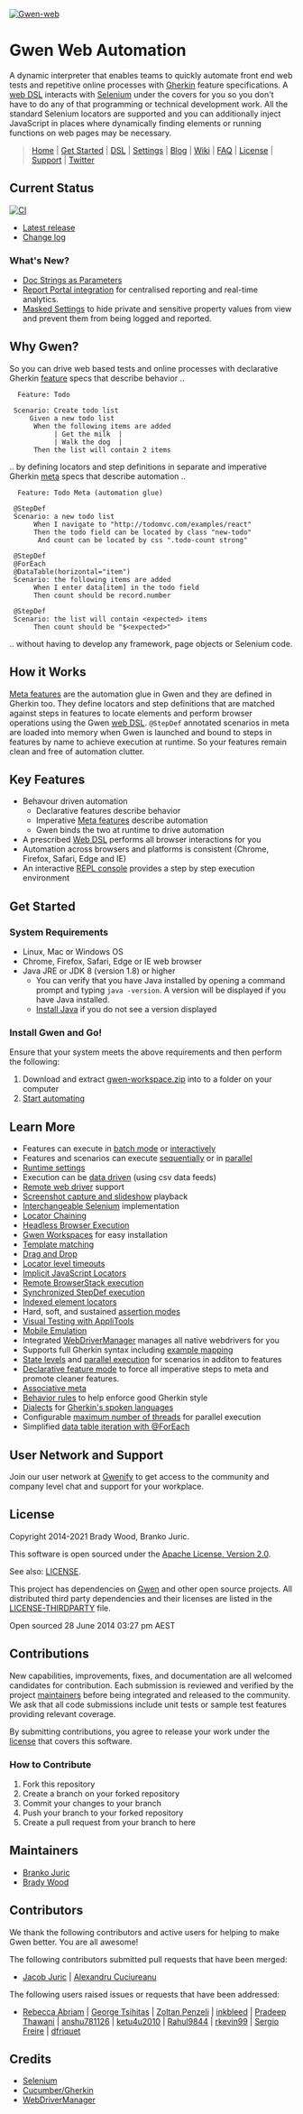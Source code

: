 [![Gwen-web](https://github.com/gwen-interpreter/gwen/wiki/img/gwen-attractor.png)](https://github.com/gwen-interpreter/gwen/wiki/The-Gwen-Logo)

Gwen Web Automation
===================

A dynamic interpreter that enables teams to quickly automate front end web tests and 
repetitive online processes with [Gherkin](https://docs.cucumber.io/gherkin/reference/) 
feature specifications. A [web DSL](https://github.com/gwen-interpreter/gwen-web/wiki/Supported-DSL) 
interacts with [Selenium](http://www.seleniumhq.org/projects/webdriver) 
under the covers for you so you don't have to do any of that programming or technical 
development work. All the standard Selenium locators are supported and you can
additionally inject JavaScript in places where dynamically finding elements or running 
functions on web pages may be necessary.

> [Home](http://gweninterpreter.org)
  | [Get Started](https://github.com/gwen-interpreter/gwen-web/wiki/Getting-Started)
  | [DSL](https://github.com/gwen-interpreter/gwen-web/wiki/Supported-DSL)
  | [Settings](https://github.com/gwen-interpreter/gwen-web/wiki/Runtime-Settings)
  | [Blog](https://gweninterpreter.wordpress.com)
  | [Wiki](https://github.com/gwen-interpreter/gwen-web/wiki)
  | [FAQ](https://github.com/gwen-interpreter/gwen-web/wiki/FAQ)
  | [License](https://github.com/gwen-interpreter/gwen-web/blob/master/README.md#license)
  | [Support](#user-network-and-support)
  | [Twitter](https://twitter.com/gweninterpreter)

## Current Status

[![CI](https://github.com/gwen-interpreter/gwen-web/actions/workflows/ci.yml/badge.svg)](https://github.com/gwen-interpreter/gwen-web/actions/workflows/ci.yml)

- [Latest release](https://github.com/gwen-interpreter/gwen-web/releases/latest)
- [Change log](CHANGELOG)

### What's New?

- [Doc Strings as Parameters](https://github.com/gwen-interpreter/gwen/wiki/Doc-Strings/_edit#doc-strings-as-parameters)
- [Report Portal integration](https://github.com/gwen-interpreter/gwen/wiki/Report-Portal-Integration) for centralised reporting and real-time analytics.
- [Masked Settings](https://github.com/gwen-interpreter/gwen-web/wiki/Runtime-Settings#masked-settings) to hide private and sensitive property values from view and prevent them from being logged and reported.

Why Gwen?
---------
So you can drive web based tests and online processes with declarative Gherkin [feature](https://docs.cucumber.io/gherkin/reference/) specs that describe behavior ..
```gherkin
  Feature: Todo

 Scenario: Create todo list
     Given a new todo list
      When the following items are added
           | Get the milk  |
           | Walk the dog  |
      Then the list will contain 2 items
```

.. by defining locators and step definitions in separate and imperative Gherkin [meta](https://github.com/gwen-interpreter/gwen/wiki/Meta-Features) specs that describe automation ..
```gherkin
  Feature: Todo Meta (automation glue)
                        
 @StepDef
 Scenario: a new todo list
      When I navigate to "http://todomvc.com/examples/react"
      Then the todo field can be located by class "new-todo"
       And count can be located by css ".todo-count strong"

 @StepDef
 @ForEach
 @DataTable(horizontal="item")
 Scenario: the following items are added
      When I enter data[item] in the todo field
      Then count should be record.number

 @StepDef
 Scenario: the list will contain <expected> items
      Then count should be "$<expected>"
 ```
.. without having to develop any framework, page objects or Selenium code.

How it Works
------------

[Meta features](https://github.com/gwen-interpreter/gwen/wiki/Meta-Features) are the automation glue in Gwen and they are defined in Gherkin too. They define locators and step definitions that are matched against steps in features to locate elements and perform browser operations using the Gwen [web DSL](https://github.com/gwen-interpreter/gwen-web/wiki/Supported-DSL). `@StepDef` annotated scenarios in meta are loaded into memory when Gwen is launched and bound to steps in features by name to achieve execution at runtime. So your features remain clean and free of automation clutter.

Key Features
------------

- Behavour driven automation
  - Declarative features describe behavior
  - Imperative [Meta features](https://github.com/gwen-interpreter/gwen/wiki/Meta-Features) describe automation
  - Gwen binds the two at runtime to drive automation
- A prescribed [Web DSL](https://github.com/gwen-interpreter/gwen-web/wiki/Supported-DSL) performs all browser interactions for you
- Automation across browsers and platforms is consistent (Chrome, Firefox, Safari, Edge and IE)
- An interactive [REPL console](https://github.com/gwen-interpreter/gwen/wiki/REPL-Console) provides a step by step execution environment

Get Started
-----------

### System Requirements

- Linux, Mac or Windows OS
- Chrome, Firefox, Safari, Edge or IE web browser
- Java JRE or JDK 8 (version 1.8) or higher
  - You can verify that you have Java installed by opening a command prompt and typing `java -version`. A version will be displayed if you have Java installed.
  - [Install Java](https://www.java.com/en/download/manual.jsp) if you do not see a version displayed 

### Install Gwen and Go!

Ensure that your system meets the above requirements and then perform the following:

1. Download and extract [gwen-workspace.zip](https://github.com/gwen-interpreter/gwen-web/releases/latest/download/gwen-workspace.zip) into to a folder on your computer
2. [Start automating](https://github.com/gwen-interpreter/gwen-web/wiki/Getting-Started)

Learn More
----------

- Features can execute in [batch mode](https://github.com/gwen-interpreter/gwen/wiki/Execution-Modes#batch-execution) or [interactively](https://github.com/gwen-interpreter/gwen/wiki/Execution-Modes#interactive-repl-execution)
- Features and scenarios can execute [sequentially](https://github.com/gwen-interpreter/gwen/wiki/Execution-Modes#serial-execution) or in [parallel](https://github.com/gwen-interpreter/gwen/wiki/Execution-Modes#parallel-execution)
- [Runtime settings](https://github.com/gwen-interpreter/gwen-web/wiki/Runtime-Settings)
- Execution can be [data driven](https://github.com/gwen-interpreter/gwen/wiki/Execution-Modes#csv-data-feeds) (using csv data feeds)
- [Remote web driver](https://gweninterpreter.wordpress.com/2015/04/23/remote-webdriver-feature-now-available-in-gwen-web/) support
- [Screenshot capture and slideshow](https://github.com/gwen-interpreter/gwen-web/wiki/Screenshot-Capture-and-Slideshows) playback
- [Interchangeable Selenium](https://github.com/gwen-interpreter/gwen-web/wiki/Runtime-Settings#changing-the-selenium-version) implementation
- [Locator Chaining](https://github.com/gwen-interpreter/gwen-web/wiki/Locator-Chaining)
- [Headless Browser Execution](https://github.com/gwen-interpreter/gwen-web/wiki/Runtime-Settings#gwenwebbrowserheadless)
- [Gwen Workspaces](https://gweninterpreter.wordpress.com/2017/12/18/gwen-workspaces/) for easy installation
- [Template matching](https://github.com/gwen-interpreter/gwen/wiki/Template-Matching)
- [Drag and Drop](https://github.com/gwen-interpreter/gwen-web/wiki/Supported-DSL#i-drag-and-drop-sourceelement-to-targetelement)
- [Locator level timeouts](https://github.com/gwen-interpreter/gwen-web/wiki/Locator-Level-Timeouts)
- [Implicit JavaScript Locators](https://github.com/gwen-interpreter/gwen-web/wiki/Implicit-JavaScript-Locators)
- [Remote BrowserStack execution](https://gweninterpreter.wordpress.com/2018/06/16/running-gwen-on-browserstack/)
- [Synchronized StepDef execution](https://github.com/gwen-interpreter/gwen/wiki/Synchronized-StepDefs)
- [Indexed element locators](https://github.com/gwen-interpreter/gwen-web/wiki/Supported-DSL#element-can-be-located-by-idnametag-namecss-selectorxpathclass-namelink-textpartial-link-textjavascript-expression-at-index-index)
- Hard, soft, and sustained [assertion modes](https://github.com/gwen-interpreter/gwen/wiki/Assertion-Modes)
- [Visual Testing with AppliTools](https://github.com/gwen-interpreter/gwen-web/wiki/Visual-Testing)
- [Mobile Emulation](https://github.com/gwen-interpreter/gwen-web/wiki/Mobile-Emulation)
- Integrated [WebDriverManager](https://github.com/bonigarcia/webdrivermanager) manages all native webdrivers for you
- Supports full Gherkin syntax including [example mapping](https://cucumber.io/blog/2015/12/08/example-mapping-introduction)
- [State levels](https://github.com/gwen-interpreter/gwen/wiki/State-Levels) and [parallel execution](https://github.com/gwen-interpreter/gwen/wiki/Execution-Modes#parallel-scenario-execution) for scenarios in additon to features
- [Declarative feature mode](https://github.com/gwen-interpreter/gwen-web/wiki/Runtime-Settings#gwenfeaturemode) to force all imperative steps to meta and promote cleaner features.
- [Associative meta](https://github.com/gwen-interpreter/gwen-web/wiki/Runtime-Settings#gwenassociativemeta)
- [Behavior rules](https://github.com/gwen-interpreter/gwen-web/wiki/Runtime-Settings#gwenbehaviorrules) to help enforce good Gherkin style
- [Dialects](https://github.com/gwen-interpreter/gwen-web/wiki/Runtime-Settings#gwenfeaturedialect) for [Gherkin's spoken languages](https://cucumber.io/docs/gherkin/reference/#spoken-languages)
- Configurable [maximum number of threads](https://github.com/gwen-interpreter/gwen-web/wiki/Runtime-Settings#gwenparallelmaxthreads) for parallel execution
- Simplified [data table iteration with @ForEach](https://github.com/gwen-interpreter/gwen/wiki/Data-Tables#simplified-foreach)

User Network and Support
------------------------

Join our user network at [Gwenify](https://www.gwenify.com/) to get access to the community and company level chat and support for your workplace.

License
-------

Copyright 2014-2021 Brady Wood, Branko Juric.

This software is open sourced under the
[Apache License, Version 2.0](http://www.apache.org/licenses/LICENSE-2.0.txt).

See also: [LICENSE](LICENSE).

This project has dependencies on [Gwen](https://github.com/gwen-interpreter/gwen) and other open source projects. All
distributed third party dependencies and their licenses are listed in the [LICENSE-THIRDPARTY](LICENSE-THIRDPARTY) file.

Open sourced 28 June 2014 03:27 pm AEST

Contributions
-------------

New capabilities, improvements, fixes, and documentation are all welcomed candidates for 
contribution. Each submission is reviewed and verified by the project [maintainers](#maintainers) 
before being integrated and released to the community. We ask that all code submissions include 
unit tests or sample test features providing relevant coverage.

By submitting contributions, you agree to release your work under the [license](#license) that covers this software.

### How to Contribute

1. Fork this repository
2. Create a branch on your forked repository
3. Commit your changes to your branch
4. Push your branch to your forked repository
5. Create a pull request from your branch to here

Maintainers
-----------

- [Branko Juric](https://github.com/bjuric)
- [Brady Wood](https://github.com/bradywood)

Contributors
------------

We thank the following contributors and active users for helping to make Gwen better. You are all awesome!

The following contributors submitted pull requests that have been merged:

- [Jacob Juric](https://github.com/Sorixelle)
| [Alexandru Cuciureanu](https://github.com/acuciureanu)

The following users raised issues or requests that have been addressed:

- [Rebecca Abriam](https://github.com/mairbar)
| [George Tsihitas](https://github.com/gtsihitas)
| [Zoltan Penzeli](https://github.com/siaynoq)
| [inkbleed](https://github.com/inkbleed)
| [Pradeep Thawani](https://github.com/pradeep-thawani)
| [anshu781126](https://github.com/anshu781126)
| [ketu4u2010](https://github.com/ketu4u2010)
| [Rahul9844](https://github.com/Rahul9844)
| [rkevin99](https://github.com/rkevin99)
| [Sergio Freire](https://github.com/bitcoder)
| [dfriquet](https://github.com/dfriquet)

Credits
-------
- [Selenium](https://www.seleniumhq.org/)
- [Cucumber/Gherkin](https://docs.cucumber.io/gherkin/reference/)
- [WebDriverManager](https://github.com/bonigarcia/webdrivermanager)
